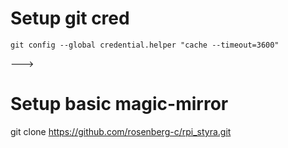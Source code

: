 
# Setup git cred
```
git config --global credential.helper "cache --timeout=3600"
```

--->
# Setup basic magic-mirror
git clone https://github.com/rosenberg-c/rpi_styra.git
